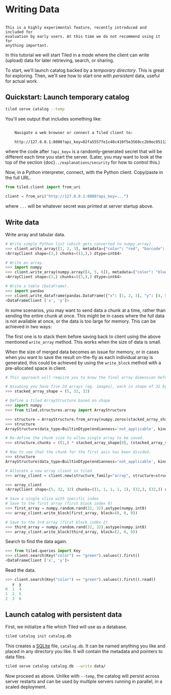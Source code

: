 # Writing Data

```{warning}

This is a highly experimental feature, recently introduced and included for
evaluation by early users. At this time we do not recommend using it for
anything important.
```

In this tutorial we will start Tiled in a mode where the client can
write (upload) data for later retrieving, search, or sharing.

To start, we'll launch catalog backed by a _temporary directory_. This is great
for exploring. Then, we'll see how to start one with _persistent_ data, useful
for actual work.

## Quickstart: Launch temporary catalog

```bash
tiled serve catalog --temp
```

You'll see output that includes something like:

```bash

    Navigate a web browser or connect a Tiled client to:

    http://127.0.0.1:8000?api_key=02fa5557fe1c40c410f5e3569cc2b9ec05112770adf6eef068186efec65326a9

```

where the code after `?api_key=` is a randomly-generated secret that will be
different each time you start the server. (Later, you may want to look
at the top of the section {doc}`../explanations/security` for how to control
this.)

Now, in a Python interpreter, connect, with the Python client. Copy/paste in
the full URL.

```python
from tiled.client import from_uri

client = from_uri("http://127.0.0.1:8000?api_key=...")
```

where `...` will be whatever secret was printed at server startup above.

## Write data

Write array and tabular data.

```python
# Write simple Python list (which gets converted to numpy.array).
>>> client.write_array([1, 2, 3], metadata={"color": "red", "barcode": 10})
<ArrayClient shape=(3,) chunks=((3,),) dtype=int64>

# Write an array.
>>> import numpy
>>> client.write_array(numpy.array([4, 5, 6]), metadata={"color": "blue", "barcode": 11})
<ArrayClient shape=(3,) chunks=((3,),) dtype=int64>

# Write a table (DataFrame).
>>> import pandas
>>> client.write_dataframe(pandas.DataFrame({"x": [1, 2, 3], "y": [4, 5, 6]}), metadata={"color": "green", "barcode": 12})
<DataFrameClient ['x', 'y']>
```

In some scenarios, you may want to send data a chunk at a time, rather than sending the entire chunk at once. This might be in cases where the full data is not available at once, or the data is too large for memory. This can be achieved in two ways:

The first one is to stack them before saving back to client using the above mentioned `write_array` method. This works when the size of data is small.

When the size of merged data becomes an issue for memory, or in cases when you want to save the result on-the-fly as each individual array is generated, this could be achieved by using the `write_block` method with a pre-allocated space in client.

```python
# This approach will require you to know the final array dimension beforehand.

# Assuming you have five 2d arrays (eg. images), each in shape of 32 by 32.
>>> stacked_array_shape = (5, 32, 32)

# Define a tiled ArrayStructure based on shape
>>> import numpy
>>> from tiled.structures.array import ArrayStructure

>>> structure = ArrayStructure.from_array(numpy.zeros(stacked_array_shape, dtype = numpy.int8)) # A good practice to keep the dtype the same as your final results to avoid mismatch.
>>> structure
ArrayStructure(data_type=BuiltinDtype(endianness='not_applicable', kind=<Kind.integer: 'i'>, itemsize=1), chunks=((5,), (32,), (32,)), shape=(5, 32, 32), dims=None, resizable=False)

# Re-define the chunk size to allow single array to be saved.
>>> structure.chunks = ((1,) * stacked_array_shape[0], (stacked_array_shape[1],), (stacked_array_shape[2],))

# Now to see that the chunk for the first axis has been divided.
>>> structure
ArrayStructure(data_type=BuiltinDtype(endianness='not_applicable', kind=<Kind.integer: 'i'>, itemsize=1), chunks=((1, 1, 1, 1, 1), (32,), (32,)), shape=(5, 32, 32), dims=None, resizable=False)

# Allocate a new array client in tiled
>>> array_client = client.new(structure_family="array", structure=structure, key ="stacked_result", metadata={"color": "yellow", "barcode": 13})

>>> array_client
<ArrayClient shape=(5, 32, 32) chunks=((1, 1, 1, 1, 1), (32,), (32,)) dtype=int8>

# Save a single slice with specific index
# Save to the first array (first block index 0)
>>> first_array = numpy.random.rand(32, 32).astype(numpy.int8)
>>> array_client.write_block(first_array, block=(0, 0, 0))

# Save to the 3rd array (first block index 2)
>>> third_array = numpy.random.rand(32, 32).astype(numpy.int8)
>>> array_client.write_block(third_array, block=(2, 0, 0))
```

Search to find the data again.

```py
>>> from tiled.queries import Key
>>> client.search(Key("color") == "green").values().first()
<DataFrameClient ['x', 'y']>
```

Read the data.

```py
>>> client.search(Key("color") == "green").values().first().read()
   x  y
0  1  4
1  2  5
2  3  6
```

## Launch catalog with persistent data

First, we initialize a file which Tiled will use as a database.

```bash
tiled catalog init catalog.db
```

This creates a [SQLite][] file, `catalog.db`. It can be named anything you like
and placed in any directory you like. It will contain the metadata and pointers
to data files.

```bash
tiled serve catalog catalog.db --write data/
```

Now proceed as above. Unlike with `--temp`, the catalog will persist across server
restarts and can be used by multiple servers running in parallel, in a scaled
deployment.

[SQLite]: https://www.sqlite.org/index.html
